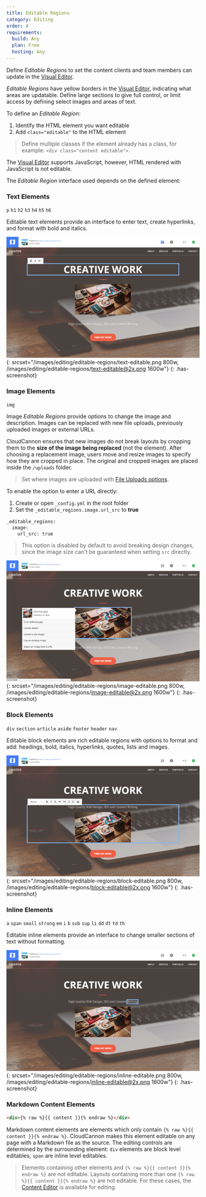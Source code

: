 ```yaml
---
title: Editable Regions
category: Editing
order: 4
requirements:
  build: Any
  plan: Free
  hosting: Any
---
```


Define *Editable Regions* to set the content clients and team members can update in the [Visual Editor](/editing/visual-editor/).

*Editable Regions* have yellow borders in the [Visual Editor](/editing/visual-editor/), indicating what areas are updatable. Define large sections to give full control, or limit access by defining select images and areas of text.

To define an *Editable Region*:

1. Identify the HTML element you want editable
2. Add `class="editable"` to the HTML element

> Define multiple classes if the element already has a class, for example: `<div class="content editable">`.

The [Visual Editor](/editing/visual-editor/) supports JavaScript, however, HTML rendered with JavaScript is not editable.

The *Editable Region* interface used depends on the defined element:


### Text Elements

`p` `h1` `h2` `h3` `h4` `h5` `h6`

Editable text elements provide an interface to enter text, create hyperlinks, and format with bold and italics.

![Text editable region in the Visual Editor](/images/editing/editable-regions/text-editable.png){: srcset="/images/editing/editable-regions/text-editable.png 800w, /images/editing/editable-regions/text-editable@2x.png 1600w"}
{: .has-screenshot}


### Image Elements

`img`

Image *Editable Regions* provide options to change the image and description. Images can be replaced with new file uploads, previously uploaded images or external URLs.

CloudCannon ensures that new images do not break layouts by cropping them to the **size of the image being replaced** (not the element). After choosing a replacement image, users move and resize images to specify how they are cropped in place. The original and cropped images are placed inside the `/uploads` folder.

> Set where images are uploaded with [File Uploads options](/editing/options/#file-uploads).

To enable the option to enter a URL directly:

1. Create or open `_config.yml` in the root folder
2. Set the `_editable_regions.image.url_src` to **true**

~~~
_editable_regions:
  image:
    url_src: true
~~~

> This option is disabled by default to avoid breaking design changes, since the image size can't be guaranteed when setting `src` directly.

![Image editable region in the Visual Editor](/images/editing/editable-regions/image-editable.png){: srcset="/images/editing/editable-regions/image-editable.png 800w, /images/editing/editable-regions/image-editable@2x.png 1600w"}
{: .has-screenshot}


### Block Elements

`div` `section` `article` `aside` `footer` `header` `nav`

Editable block elements are rich editable regions with options to format and add: headings, bold, italics, hyperlinks, quotes, lists and images.

![Block editable region in the Visual Editor](/images/editing/editable-regions/block-editable.png){: srcset="/images/editing/editable-regions/block-editable.png 800w, /images/editing/editable-regions/block-editable@2x.png 1600w"}
{: .has-screenshot}


### Inline Elements

`a` `span` `small` `strong` `em` `i` `b` `sub` `sup` `li` `dd` `dt` `td` `th`

Editable inline elements provide an interface to change smaller sections of text without formatting.

![Inline editable region in the Visual Editor](/images/editing/editable-regions/inline-editable.png){: srcset="/images/editing/editable-regions/inline-editable.png 800w, /images/editing/editable-regions/inline-editable@2x.png 1600w"}
{: .has-screenshot}


### Markdown Content Elements

~~~html
<div>{% raw %}{{ content }}{% endraw %}</div>
~~~

Markdown content elements are elements which only contain `{% raw %}{{ content }}{% endraw %}`. CloudCannon makes this element editable on any page with a Markdown file as the source. The editing controls are determined by the surrounding element: `div` elements are block level editables, `span` are inline level editables.

> Elements containing other elements and `{% raw %}{{ content }}{% endraw %}` are not editable. Layouts containing more than one `{% raw %}{{ content }}{% endraw %}` are not editable. For these cases, the [Content Editor](/editing/content-editor/) is available for editing.
